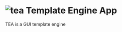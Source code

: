 # ![tea](https://user-images.githubusercontent.com/63448832/208745193-99ccde9b-afb1-424b-832f-b8f1f69f0921.png) Template Engine App
TEA is a GUI template engine

